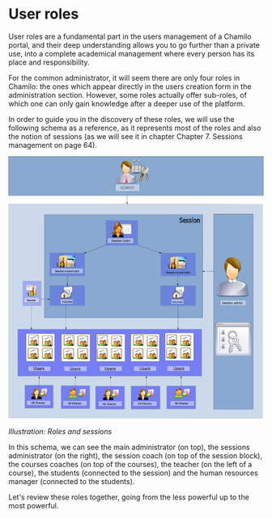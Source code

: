 # User roles

User roles are a fundamental part in the users management of a Chamilo portal, and their deep understanding allows you to go further than a private use, into a complete academical management where every person has its place and responsibility.

For the common administrator, it will seem there are only four roles in Chamilo: the ones which appear directly in the users creation form in the administration section. However, some roles actually offer sub-roles, of which one can only gain knowledge after a deeper use of the platform.

In order to guide you in the discovery of these roles, we will use the following schema as a reference, as it represents most of the roles and also the notion of sessions \(as we will see it in chapter Chapter 7. Sessions management on page 64\).

![](../../../.gitbook/assets/graficos80%20%285%29.png)

_Illustration: Roles and sessions_

In this schema, we can see the main administrator \(on top\), the sessions administrator \(on the right\), the session coach \(on top of the session block\), the courses coaches \(on top of the courses\), the teacher \(on the left of a course\), the students \(connected to the session\) and the human resources manager \(connected to the students\).

Let's review these roles together, going from the less powerful up to the most powerful.

